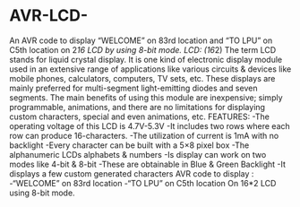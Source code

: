 # AVR-LCD-
An AVR code to display “WELCOME” on 83rd location and “TO LPU” on C5th location on 2*16 LCD by using 8-bit mode.
LCD: (16*2)
The term LCD stands for liquid crystal display. It is one kind of electronic display module used in an extensive range of applications like various circuits & devices like mobile phones, calculators, computers, TV sets, etc. These displays are mainly preferred for multi-segment light-emitting diodes and seven segments. The main benefits of using this module are inexpensive; simply programmable, animations, and there are no limitations for displaying custom characters, special and even animations, etc.
FEATURES:
-The operating voltage of this LCD is 4.7V-5.3V
-It includes two rows where each row can produce 16-characters.
-The utilization of current is 1mA with no backlight
-Every character can be built with a 5×8 pixel box
-The alphanumeric LCDs alphabets & numbers
-Is display can work on two modes like 4-bit & 8-bit
-These are obtainable in Blue & Green Backlight
-It displays a few custom generated characters
AVR code to display :
-“WELCOME” on 83rd location
-“TO LPU” on C5th location
On 16*2 LCD using 8-bit mode.

